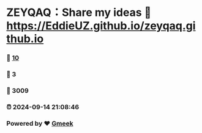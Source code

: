 # ZEYQAQ：Share my ideas :link: https://EddieUZ.github.io/zeyqaq.github.io 
### :page_facing_up: [10](https://EddieUZ.github.io/zeyqaq.github.io/tag.html) 
### :speech_balloon: 3 
### :hibiscus: 3009 
### :alarm_clock: 2024-09-14 21:08:46 
### Powered by :heart: [Gmeek](https://github.com/Meekdai/Gmeek)
